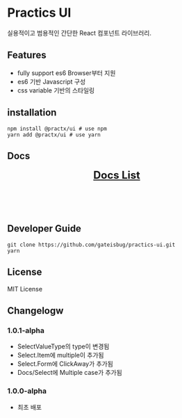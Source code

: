 # Practics UI
실용적이고 범용적인 간단한 React 컴포넌트 라이브러리.

## Features
- fully support es6 Browser부터 지원
- es6 기반 Javascript 구성
- css variable 기반의 스타일링

## installation
```shell
npm install @practx/ui # use npm
yarn add @practx/ui # use yarn
```

## Docs
<header style='font-size: 24px; font-weight: 700;'>
<a href='https://github.com/gateisbug/practx-ui/blob/main/docs/index.md'>Docs List</a>
</header>

## Developer Guide
```shell
git clone https://github.com/gateisbug/practics-ui.git
yarn
```

## License
MIT License

## Changelogw
### 1.0.1-alpha
- SelectValueType의 type이 변경됨
- Select.Item에 multiple이 추가됨
- Select.Form에 ClickAway가 추가됨
- Docs/Select에 Multiple case가 추가됨
### 1.0.0-alpha
- 최초 배포